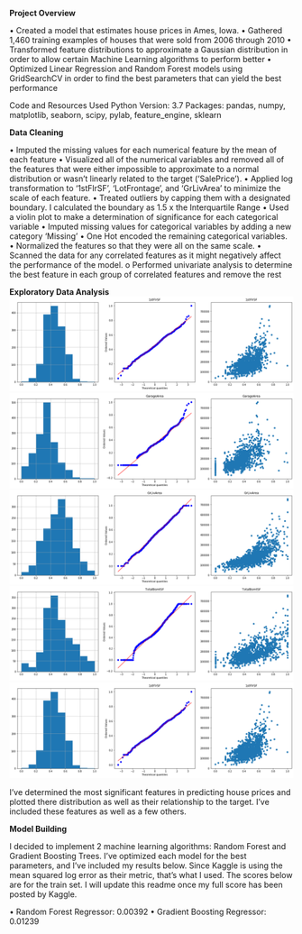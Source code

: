 **Project Overview**

•	Created a model that estimates house prices in Ames, Iowa.
•	Gathered 1,460 training examples of houses that were sold from 2006 through 2010
•	Transformed feature distributions to approximate a Gaussian distribution in order to allow certain Machine Learning algorithms to perform better
•	Optimized Linear Regression and Random Forest models using GridSearchCV in order to find the best parameters that can yield the best performance

Code and Resources Used
Python Version: 3.7
Packages: pandas, numpy, matplotlib, seaborn, scipy, pylab, feature_engine, sklearn

**Data Cleaning**

•	Imputed the missing values for each numerical feature by the mean of each feature
•	Visualized all of the numerical variables and removed all of the features that were either impossible to approximate to a normal distribution or wasn’t linearly related to the target (‘SalePrice’).
•	Applied log transformation to ‘1stFlrSF’, ‘LotFrontage’, and ‘GrLivArea’ to minimize the scale of each feature.
•	Treated outliers by capping them with a designated boundary. I calculated the boundary as 1.5 x the Interquartile Range
•	Used a violin plot to make a determination of significance for each categorical variable
•	Imputed missing values for categorical variables by adding a new category ‘Missing’
•	One Hot encoded the remaining categorical variables.
•	Normalized the features so that they were all on the same scale.
•	Scanned the data for any correlated features as it might negatively affect the performance of the model.
o	Performed univariate analysis to determine the best feature in each group of correlated features and remove the rest

**Exploratory Data Analysis**
![](images/1stFlr.png)
![](images/GarageArea.png)
![](images/GrLivArea.png)
![](images/TotalBsmt.png)
![](images/1stFlr.png)

I’ve determined the most significant features in predicting house prices and plotted there distribution as well as their relationship to the target. I’ve included these features as well as a few others.

**Model Building**

I decided to implement 2 machine learning algorithms: Random Forest and Gradient Boosting Trees. I’ve optimized each model for the best parameters, and I’ve included my results below. Since Kaggle is using the mean squared log error as their metric, that’s what I used. The scores below are for the train set. I will update this readme once my full score has been posted by Kaggle.

•	Random Forest Regressor: 0.00392
•	Gradient Boosting Regressor: 0.01239

